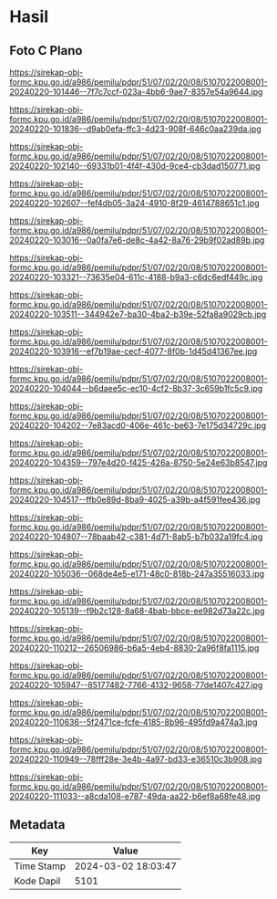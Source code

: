 # Hasil

## Foto C Plano

https://sirekap-obj-formc.kpu.go.id/a986/pemilu/pdpr/51/07/02/20/08/5107022008001-20240220-101446--7f7c7ccf-023a-4bb6-9ae7-8357e54a9644.jpg

https://sirekap-obj-formc.kpu.go.id/a986/pemilu/pdpr/51/07/02/20/08/5107022008001-20240220-101836--d9ab0efa-ffc3-4d23-908f-646c0aa239da.jpg

https://sirekap-obj-formc.kpu.go.id/a986/pemilu/pdpr/51/07/02/20/08/5107022008001-20240220-102140--69331b01-4f4f-430d-9ce4-cb3dad150771.jpg

https://sirekap-obj-formc.kpu.go.id/a986/pemilu/pdpr/51/07/02/20/08/5107022008001-20240220-102607--fef4db05-3a24-4910-8f29-4614788651c1.jpg

https://sirekap-obj-formc.kpu.go.id/a986/pemilu/pdpr/51/07/02/20/08/5107022008001-20240220-103016--0a0fa7e6-de8c-4a42-8a76-29b9f02ad89b.jpg

https://sirekap-obj-formc.kpu.go.id/a986/pemilu/pdpr/51/07/02/20/08/5107022008001-20240220-103321--73635e04-611c-4188-b9a3-c6dc6edf449c.jpg

https://sirekap-obj-formc.kpu.go.id/a986/pemilu/pdpr/51/07/02/20/08/5107022008001-20240220-103511--344942e7-ba30-4ba2-b39e-52fa8a9029cb.jpg

https://sirekap-obj-formc.kpu.go.id/a986/pemilu/pdpr/51/07/02/20/08/5107022008001-20240220-103916--ef7b19ae-cecf-4077-8f0b-1d45d41367ee.jpg

https://sirekap-obj-formc.kpu.go.id/a986/pemilu/pdpr/51/07/02/20/08/5107022008001-20240220-104044--b6daee5c-ec10-4cf2-8b37-3c659b1fc5c9.jpg

https://sirekap-obj-formc.kpu.go.id/a986/pemilu/pdpr/51/07/02/20/08/5107022008001-20240220-104202--7e83acd0-406e-461c-be63-7e175d34729c.jpg

https://sirekap-obj-formc.kpu.go.id/a986/pemilu/pdpr/51/07/02/20/08/5107022008001-20240220-104359--797e4d20-f425-426a-8750-5e24e63b8547.jpg

https://sirekap-obj-formc.kpu.go.id/a986/pemilu/pdpr/51/07/02/20/08/5107022008001-20240220-104517--ffb0e89d-8ba9-4025-a39b-a4f591fee436.jpg

https://sirekap-obj-formc.kpu.go.id/a986/pemilu/pdpr/51/07/02/20/08/5107022008001-20240220-104807--78baab42-c381-4d71-8ab5-b7b032a19fc4.jpg

https://sirekap-obj-formc.kpu.go.id/a986/pemilu/pdpr/51/07/02/20/08/5107022008001-20240220-105036--068de4e5-e171-48c0-818b-247a35516033.jpg

https://sirekap-obj-formc.kpu.go.id/a986/pemilu/pdpr/51/07/02/20/08/5107022008001-20240220-105139--f9b2c128-8a68-4bab-bbce-ee982d73a22c.jpg

https://sirekap-obj-formc.kpu.go.id/a986/pemilu/pdpr/51/07/02/20/08/5107022008001-20240220-110212--26506986-b6a5-4eb4-8830-2a96f8fa1115.jpg

https://sirekap-obj-formc.kpu.go.id/a986/pemilu/pdpr/51/07/02/20/08/5107022008001-20240220-105947--85177482-7766-4132-9658-77de1407c427.jpg

https://sirekap-obj-formc.kpu.go.id/a986/pemilu/pdpr/51/07/02/20/08/5107022008001-20240220-110636--5f2471ce-fcfe-4185-8b96-495fd9a474a3.jpg

https://sirekap-obj-formc.kpu.go.id/a986/pemilu/pdpr/51/07/02/20/08/5107022008001-20240220-110949--78fff28e-3e4b-4a97-bd33-e36510c3b908.jpg

https://sirekap-obj-formc.kpu.go.id/a986/pemilu/pdpr/51/07/02/20/08/5107022008001-20240220-111033--a8cda108-e787-49da-aa22-b6ef8a68fe48.jpg


## Metadata

| Key        | Value               |
| ---------- | ------------------- |
| Time Stamp | 2024-03-02 18:03:47 |
| Kode Dapil | 5101                |



